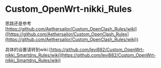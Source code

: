 # Custom_OpenWrt-nikki_Rules

思路还是参考[https://github.com/Aethersailor/Custom_OpenClash_Rules/wiki]([https://github.com/Aethersailor/Custom_OpenClash_Rules](https://github.com/Aethersailor/Custom_OpenClash_Rules/wiki))

具体的设置请转到wiki:[https://github.com/levi882/Custom_OpenWrt-nikki_Smartdns_Rules/wiki](https://github.com/levi882/Custom_OpenWrt-nikki_Smartdns_Rules/wiki)

